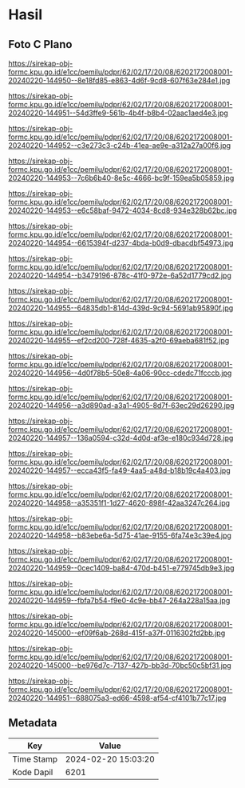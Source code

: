 # Hasil

## Foto C Plano

https://sirekap-obj-formc.kpu.go.id/e1cc/pemilu/pdpr/62/02/17/20/08/6202172008001-20240220-144950--8e18fd85-e863-4d6f-9cd8-607f63e284e1.jpg

https://sirekap-obj-formc.kpu.go.id/e1cc/pemilu/pdpr/62/02/17/20/08/6202172008001-20240220-144951--54d3ffe9-561b-4b4f-b8b4-02aac1aed4e3.jpg

https://sirekap-obj-formc.kpu.go.id/e1cc/pemilu/pdpr/62/02/17/20/08/6202172008001-20240220-144952--c3e273c3-c24b-41ea-ae9e-a312a27a00f6.jpg

https://sirekap-obj-formc.kpu.go.id/e1cc/pemilu/pdpr/62/02/17/20/08/6202172008001-20240220-144953--7c6b6b40-8e5c-4666-bc9f-159ea5b05859.jpg

https://sirekap-obj-formc.kpu.go.id/e1cc/pemilu/pdpr/62/02/17/20/08/6202172008001-20240220-144953--e6c58baf-9472-4034-8cd8-934e328b62bc.jpg

https://sirekap-obj-formc.kpu.go.id/e1cc/pemilu/pdpr/62/02/17/20/08/6202172008001-20240220-144954--6615394f-d237-4bda-b0d9-dbacdbf54973.jpg

https://sirekap-obj-formc.kpu.go.id/e1cc/pemilu/pdpr/62/02/17/20/08/6202172008001-20240220-144954--b3479196-878c-41f0-972e-6a52d1779cd2.jpg

https://sirekap-obj-formc.kpu.go.id/e1cc/pemilu/pdpr/62/02/17/20/08/6202172008001-20240220-144955--64835db1-814d-439d-9c94-5691ab95890f.jpg

https://sirekap-obj-formc.kpu.go.id/e1cc/pemilu/pdpr/62/02/17/20/08/6202172008001-20240220-144955--ef2cd200-728f-4635-a2f0-69aeba681f52.jpg

https://sirekap-obj-formc.kpu.go.id/e1cc/pemilu/pdpr/62/02/17/20/08/6202172008001-20240220-144956--4d0f78b5-50e8-4a06-90cc-cdedc71fcccb.jpg

https://sirekap-obj-formc.kpu.go.id/e1cc/pemilu/pdpr/62/02/17/20/08/6202172008001-20240220-144956--a3d890ad-a3a1-4905-8d7f-63ec29d26290.jpg

https://sirekap-obj-formc.kpu.go.id/e1cc/pemilu/pdpr/62/02/17/20/08/6202172008001-20240220-144957--136a0594-c32d-4d0d-af3e-e180c934d728.jpg

https://sirekap-obj-formc.kpu.go.id/e1cc/pemilu/pdpr/62/02/17/20/08/6202172008001-20240220-144957--ecca43f5-fa49-4aa5-a48d-b18b19c4a403.jpg

https://sirekap-obj-formc.kpu.go.id/e1cc/pemilu/pdpr/62/02/17/20/08/6202172008001-20240220-144958--a35351f1-1d27-4620-898f-42aa3247c264.jpg

https://sirekap-obj-formc.kpu.go.id/e1cc/pemilu/pdpr/62/02/17/20/08/6202172008001-20240220-144958--b83ebe6a-5d75-41ae-9155-6fa74e3c39e4.jpg

https://sirekap-obj-formc.kpu.go.id/e1cc/pemilu/pdpr/62/02/17/20/08/6202172008001-20240220-144959--0cec1409-ba84-470d-b451-e779745db9e3.jpg

https://sirekap-obj-formc.kpu.go.id/e1cc/pemilu/pdpr/62/02/17/20/08/6202172008001-20240220-144959--fbfa7b54-f9e0-4c9e-bb47-264a228a15aa.jpg

https://sirekap-obj-formc.kpu.go.id/e1cc/pemilu/pdpr/62/02/17/20/08/6202172008001-20240220-145000--ef09f6ab-268d-415f-a37f-0116302fd2bb.jpg

https://sirekap-obj-formc.kpu.go.id/e1cc/pemilu/pdpr/62/02/17/20/08/6202172008001-20240220-145000--be976d7c-7137-427b-bb3d-70bc50c5bf31.jpg

https://sirekap-obj-formc.kpu.go.id/e1cc/pemilu/pdpr/62/02/17/20/08/6202172008001-20240220-144951--688075a3-ed66-4598-af54-cf4101b77c17.jpg


## Metadata

| Key        | Value               |
| ---------- | ------------------- |
| Time Stamp | 2024-02-20 15:03:20 |
| Kode Dapil | 6201                |



